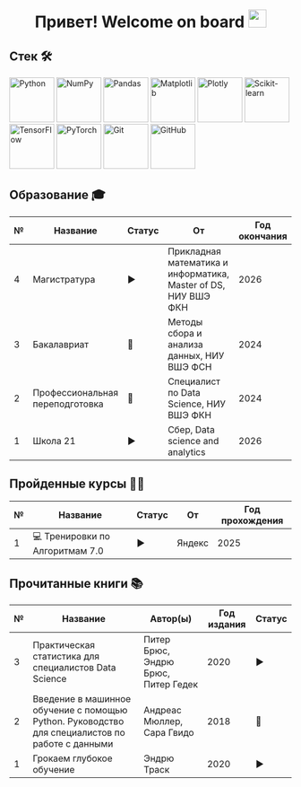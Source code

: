 <h1 align="center">Привет! Welcome on board</a> 
<img src="https://github.com/blackcater/blackcater/raw/main/images/Hi.gif" height="32"/></h1>

<h2>Стек 🛠</h2>

<p>
  <img src="https://camo.githubusercontent.com/0d0779a129f1dcf6c31613b701fe0646fd4e4d2ed2a7cbd61b27fd5514baa938/68747470733a2f2f696d672e736869656c64732e696f2f62616467652f707974686f6e2d3336373041303f7374796c653d666f722d7468652d6261646765266c6f676f3d707974686f6e266c6f676f436f6c6f723d666664643534" alt="Python" width="80">
  <img src="https://camo.githubusercontent.com/201e0e586a865b19eef2e2d271662d9b4304757ff6710b7e4ccebf7b99fe7873/68747470733a2f2f696d672e736869656c64732e696f2f62616467652f6e756d70792d2532333031333234332e7376673f7374796c653d666f722d7468652d6261646765266c6f676f3d6e756d7079266c6f676f436f6c6f723d7768697465" alt="NumPy" width="80">
  <img src="https://camo.githubusercontent.com/359e8bd60db3176dc0ee702c7e51b8c71d5b2a3a7ea1e6b26c066f77ed343ac9/68747470733a2f2f696d672e736869656c64732e696f2f62616467652f70616e6461732d2532333135303435382e7376673f7374796c653d666f722d7468652d6261646765266c6f676f3d70616e646173266c6f676f436f6c6f723d7768697465" alt="Pandas" width="80">
  <img src="https://camo.githubusercontent.com/86e9def5b8ea4baaf6edc890845202c380fe5c19403fd0f3e91a14d5dbf71039/68747470733a2f2f696d672e736869656c64732e696f2f62616467652f4d6174706c6f746c69622d2532336666666666662e7376673f7374796c653d666f722d7468652d6261646765266c6f676f3d4d6174706c6f746c6962266c6f676f436f6c6f723d626c61636b" alt="Matplotlib" width="80">
  <img src="https://camo.githubusercontent.com/36ce4c234aca1af0f73ddd2fbac6d291ac5999e640db789098a95ec7c5bc7808/68747470733a2f2f696d672e736869656c64732e696f2f62616467652f506c6f746c792d2532333346344637352e7376673f7374796c653d666f722d7468652d6261646765266c6f676f3d706c6f746c79266c6f676f436f6c6f723d7768697465" alt="Plotly" width="80">
  <img src="https://camo.githubusercontent.com/0ad18fa0ec11eec42003562b40a61f4d8643454535b4f3b167bdde4a308b8491/68747470733a2f2f696d672e736869656c64732e696f2f62616467652f7363696b69742d2d6c6561726e2d2532334637393331452e7376673f7374796c653d666f722d7468652d6261646765266c6f676f3d7363696b69742d6c6561726e266c6f676f436f6c6f723d7768697465" alt="Scikit-learn" width="80">
  <br>
  <img src="https://camo.githubusercontent.com/ab7cc86b1732285ea35c5b555b5f958f063d9215f5ce0afc85743c646bb716e6/68747470733a2f2f696d672e736869656c64732e696f2f62616467652f54656e736f72466c6f772d2532334646364630302e7376673f7374796c653d666f722d7468652d6261646765266c6f676f3d54656e736f72466c6f77266c6f676f436f6c6f723d7768697465" alt="TensorFlow" width="80">
  <img src="https://camo.githubusercontent.com/79a70410128d17420de0b730fd3edff68061d5ead17ec305881bad60a1b7fbd6/68747470733a2f2f696d672e736869656c64732e696f2f62616467652f5079546f7263682d2532334545344332432e7376673f7374796c653d666f722d7468652d6261646765266c6f676f3d5079546f726368266c6f676f436f6c6f723d7768697465" alt="PyTorch" width="80">
  <img src="https://camo.githubusercontent.com/94d83dc5838e2784bee25fe9e019bc2fda128676f32cef2f06baa0f6f3849b8c/68747470733a2f2f696d672e736869656c64732e696f2f62616467652f6769742d2532334630353033332e7376673f7374796c653d666f722d7468652d6261646765266c6f676f3d676974266c6f676f436f6c6f723d7768697465" alt="Git" width="80">
  <img src="https://camo.githubusercontent.com/7e282220b8ec0dd29cf99be1c0f5e82d74a42bc84ed834ee6afd86b4bad3bfee/68747470733a2f2f696d672e736869656c64732e696f2f62616467652f6769746875622d2532333132313031312e7376673f7374796c653d666f722d7468652d6261646765266c6f676f3d676974687562266c6f676f436f6c6f723d7768697465" alt="GitHub" width="80">

<h2>Образование 🎓</h2>

<table>
  <thead>
    <tr>
      <th>№</th>
      <th>Название</th>
      <th>Статус</th>
      <th>От</th>
      <th>Год окончания</th>
    </tr>
  </thead>
  <tbody>
      <tr>
      <td>4</td>
      <td>Магистратура</td>
      <td>▶️</td>
      <td>Прикладная математика и информатика, Master of DS, НИУ ВШЭ ФКН</td>
      <td>2026</td>
    </tr>
    <tr>
      <td>3</td>
      <td>Бакалавриат</td>
      <td>🎉</td>
      <td>Методы сбора и анализа данных, НИУ ВШЭ ФСН</td>
      <td>2024</td>
    </tr>
    <tr>
      <td>2</td>
      <td>Профессиональная переподготовка</td>
      <td>🎉</td>
      <td>Специалист по Data Science, НИУ ВШЭ ФКН</td>
      <td>2024</td>
    </tr>
    <tr>
      <td>1</td>
      <td>Школа 21</td>
      <td>▶️</td>
      <td>Сбер, Data science and analytics</td>
      <td>2026</td>
    </tr>
  </tbody>
</table>


<h2>Пройденные курсы 👩‍💻</h2>

<table>
  <thead>
    <tr>
      <th>№</th>
      <th>Название</th>
      <th>Статус</th>
      <th>От</th>
      <th>Год прохождения</th>
    </tr>
  </thead>
  <tbody>
    <tr>
      <td>1</td>
      <td>💻 Тренировки по Алгоритмам 7.0</td>
      <td>▶️</td>
      <td>Яндекс</td>
      <td>2025</td>
    </tr>
  </tbody>
</table>

<h2>Прочитанные книги 📚</h2>

<table>
  <thead>
    <tr>
      <th>№</th>
      <th>Название</th>
      <th>Автор(ы)</th>
      <th>Год издания</th>
      <th>Статус</th>
    </tr>
  </thead>
  <tbody>
    <tr>
      <td>3</td>
      <td>Практическая статистика для специалистов Data Science</td>
      <td>Питер Брюс, Эндрю Брюс, Питер Гедек</td>
      <td>2020</td>
      <td>▶️</td>
    </tr>
    <tr>
      <td>2</td>
      <td>Введение в машинное обучение с помощью Python. Руководство для специалистов по работе с данными</td>
      <td>Андреас Мюллер, Сара Гвидо</td>
      <td>2018</td>
      <td>🎉</td>
    </tr>
    <tr>
      <td>1</td>
      <td>Грокаем глубокое обучение</td>
      <td>Эндрю Траск</td>
      <td>2020</td>
      <td>▶️</td>
    </tr>
